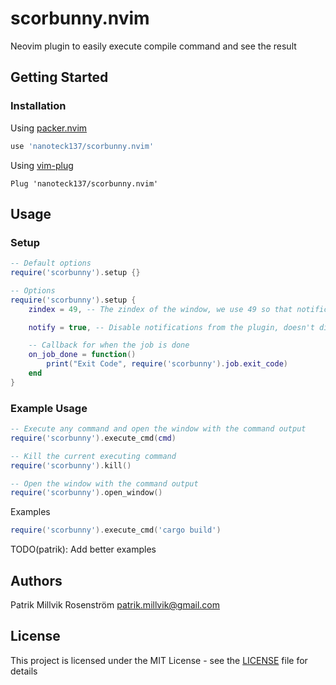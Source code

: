 # scorbunny.nvim

Neovim plugin to easily execute compile command and see the result

## Getting Started

### Installation
Using [packer.nvim](https://github.com/wbthomason/packer.nvim)

```lua
use 'nanoteck137/scorbunny.nvim'
```

Using [vim-plug](https://github.com/junegunn/vim-plug)

```viml
Plug 'nanoteck137/scorbunny.nvim'
```

## Usage

### Setup

```lua
-- Default options
require('scorbunny').setup {}

-- Options
require('scorbunny').setup {
    zindex = 49, -- The zindex of the window, we use 49 so that notifications from the 'rcarriga/nvim-notify' plugin show on top of command window

    notify = true, -- Disable notifications from the plugin, doesn't disable error notifications

    -- Callback for when the job is done
    on_job_done = function()
        print("Exit Code", require('scorbunny').job.exit_code)
    end
}
```

### Example Usage

```lua
-- Execute any command and open the window with the command output
require('scorbunny').execute_cmd(cmd)

-- Kill the current executing command
require('scorbunny').kill()

-- Open the window with the command output
require('scorbunny').open_window()
```

Examples

```lua
require('scorbunny').execute_cmd('cargo build')
```

TODO(patrik): Add better examples

## Authors

Patrik Millvik Rosenström <patrik.millvik@gmail.com>

## License

This project is licensed under the MIT License - see the [LICENSE](./LICENSE) file for details
